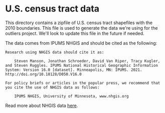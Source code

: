 # U.S. census tract data

This directory contains a zipfile of U.S. census tract shapefiles with the 2010 boundaries. This file is used to generate the data we're using for the outliers project. We'll look to update this file in the future if needed.

The data comes from IPUMS NHGIS and should be cited as the following:

```
Research using NHGIS data should cite it as:
    
    Steven Manson, Jonathan Schroeder, David Van Riper, Tracy Kugler, and Steven Ruggles. IPUMS National Historical Geographic Information System: Version 16.0 [dataset]. Minneapolis, MN: IPUMS. 2021. http://doi.org/10.18128/D050.V16.0

For policy briefs or articles in the popular press, we recommend that you cite the use of NHGIS data as follows:
    
    IPUMS NHGIS, University of Minnesota, www.nhgis.org
```

Read more about NHGIS data [here](https://www.nhgis.org/documentation).

